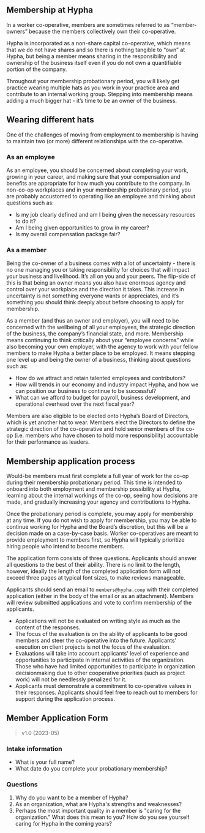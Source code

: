 ## Membership at Hypha
In a worker co-operative, members are sometimes referred to as “member-owners” because the members collectively own their co-operative.

Hypha is incorporated as a non-share capital co-operative, which means that we do not have shares and so there is nothing tangible to “own” at Hypha, but being a member means sharing in the responsibility and ownership of the business itself even if you do not own a quantifiable portion of the company.

Throughout your membership probationary period, you will likely get practice wearing multiple hats as you work in your practice area and contribute to an internal working group. Stepping into membership means adding a much bigger hat - it’s time to be an owner of the business.

## Wearing different hats
One of the challenges of moving from employment to membership is having to maintain two (or more) different relationships with the co-operative. 

### As an employee
As an employee, you should be concerned about completing your work, growing in your career, and making sure that your compensation and benefits are appropriate for how much you contribute to the company. In non-co-op workplaces and in your membership probationary period, you are probably accustomed to operating like an employee and thinking about questions such as:
* Is my job clearly defined and am I being given the necessary resources to do it?
* Am I being given opportunities to grow in my career?
* Is my overall compensation package fair?

### As a member 
Being the co-owner of a business comes with a lot of uncertainty - there is no one managing you or taking responsibility for choices that will impact your business and livelihood. It’s all on you and your peers. The flip-side of this is that being an owner means you also have enormous agency and control over your workplace and the direction it takes. This increase in uncertainty is not something everyone wants or appreciates, and it’s something you should think deeply about before choosing to apply for membership.

As a member (and thus an owner and employer), you will need to be concerned with the wellbeing of all your employees, the strategic direction of the business, the company’s financial state, and more. Membership means continuing to think critically about your “employee concerns” while also becoming your own employer, with the agency to work with your fellow members to make Hypha a better place to be employed. It means stepping one level up and being the owner of a business, thinking about questions such as:
* How do we attract and retain talented employees and contributors?
* How will trends in our economy and industry impact Hypha, and how we can position our business to continue to be successful?
* What can we afford to budget for payroll, business development, and operational overhead over the next fiscal year?

Members are also eligible to be elected onto Hypha’s Board of Directors, which is yet another hat to wear. Members elect the Directors to define the strategic direction of the co-operative and hold senior members of the co-op (i.e. members who have chosen to hold more responsibility) accountable for their performance as leaders.

## Membership application process
Would-be members must first complete a full year of work for the co-op during their membership probationary period. This time is intended to onboard into both employment and membership possibility at Hypha, learning about the internal workings of the co-op, seeing how decisions are made, and gradually increasing your agency and contributions to Hypha.

Once the probationary period is complete, you may apply for membership at any time. If you do not wish to apply for membership, you may be able to continue working for Hypha and the Board’s discretion, but this will be a decision made on a case-by-case basis. Worker co-operatives are meant to provide employment to members first, so Hypha will typically prioritize hiring people who intend to become members.

The application form consists of three questions. Applicants should answer all questions to the best of their ability. There is no limit to the length, however, ideally the length of the completed application form will not exceed three pages at typical font sizes, to make reviews manageable. 

Applicants should send an email to `members@hypha.coop` with their completed application (either in the body of the email or as an attachment). Members will review submitted applications and vote to confirm membership of the applicants.

* Applications will not be evaluated on writing style as much as the content of the responses.
* The focus of the evaluation is on the ability of applicants to be good members and steer the co-operative into the future. Applicants' execution on client projects is not the focus of the evaluation.
* Evaluations will take into account applicants' level of experience and opportunities to participate in internal activities of the organization. Those who have had limited opportunities to participate in organization decisionmaking due to other cooperative priorities (such as project work) will not be needlessly penalized for it.
* Applicants must demonstrate a commitment to co-operative values in their responses.
Applicants should feel free to reach out to members for support during the application process.


## Member Application Form
> v1.0 (2023-05)

### Intake information
- What is your full name?
- What date do you complete your probationary membership?

### Questions
1. Why do you want to be a member of Hypha?
2. As an organization, what are Hypha's strengths and weaknesses?
3. Perhaps the most important quality in a member is "caring for the organization." What does this mean to you? How do you see yourself caring for Hypha in the coming years?

